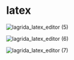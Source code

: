 # latex

![lagrida_latex_editor (5)](https://user-images.githubusercontent.com/114457517/200722230-22e28039-7e5a-4104-8735-8564595b4fc8.png)

![lagrida_latex_editor (6)](https://user-images.githubusercontent.com/114457517/200722328-6bb1f790-9135-4b1a-9bea-07a839adcaac.png)

![lagrida_latex_editor (7)](https://user-images.githubusercontent.com/114457517/200722381-bce47fe6-66f4-4c35-b276-2f94dcabe86c.png)

